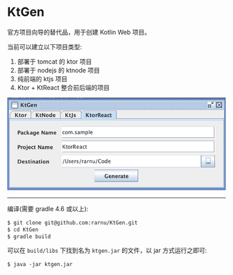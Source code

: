# KtGen

官方项目向导的替代品，用于创建 Kotlin Web 项目。

当前可以建立以下项目类型:

1. 部署于 tomcat 的 ktor 项目
2. 部署于 nodejs 的 ktnode 项目
3. 纯前端的 ktjs 项目
4. Ktor + KtReact 整合前后端的项目

![screenshot](https://raw.githubusercontent.com/rarnu/KtGen/master/screenshot/screenshot.png)

- - -

编译(需要 gradle 4.6 或以上):

```
$ git clone git@github.com:rarnu/KtGen.git
$ cd KtGen
$ gradle build
```

可以在 ```build/libs``` 下找到名为 ```ktgen.jar``` 的文件，以 jar 方式运行之即可:

```
$ java -jar ktgen.jar
```

